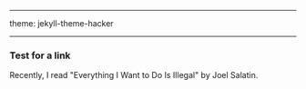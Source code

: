 ----

theme: jekyll-theme-hacker

----
### Test for a link


Recently, I read "Everything I Want to Do Is Illegal" by Joel Salatin.
